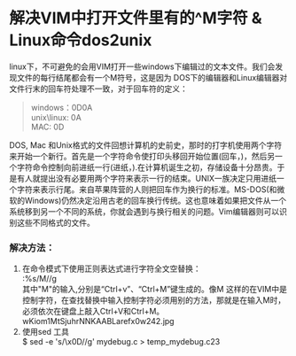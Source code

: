# 解决VIM中打开文件里有的^M字符 & Linux命令dos2unix
linux下，不可避免的会用VIM打开一些windows下编辑过的文本文件。我们会发现文件的每行结尾都会有一个M符号，这是因为 DOS下的编辑器和Linux编辑器对文件行末的回车符处理不一致，对于回车符的定义：  
> windows：0D0A  
> unix\linux: 0A  
> MAC: 0D  

DOS, Mac 和Unix格式的文件回想计算机的史前史，那时的打字机使用两个字符来开始一个新行。首先是一个字符命令使打印头移回开始位置(回车，<CR>)，然后另一个字符命令控制向前进纸一行(进纸，<LF>).在计算机诞生之初，存储设备十分昂贵。于是有人就提出没有必要用两个字符来表示一行的结束。UNIX一族决定只用进纸一个字符<Line Feed>来表示行尾。来自苹果阵营的人则把回车<CR>作为换行的标准。MS-DOS(和微软的Windows)仍然决定沿用古老的回车换行<CR><LF>传统。这也意味着如果把文件从一个系统移到另一个不同的系统，你就会遇到与换行相关的问题。Vim编辑器则可以识别这些不同格式的文件。  
### 解决方法：  
1. 在命令模式下使用正则表达式进行字符全文空替换：  
:%s/M//g  
其中"M"的输入,分别是“Ctrl+v”、“Ctrl+M”键生成的。像M 这样的在VIM中是控制字符，在查找替换中输入控制字符必须用别的方法，那就是在输入M时，必须依次在键盘上敲入Ctrl+V和Ctrl+M。  
wKiom1MtSjuhrNNKAABLarefx0w242.jpg  
2.  使用sed 工具  
$ sed -e 's/\x0D//g' mydebug.c > temp_mydebug.c23  
